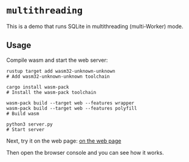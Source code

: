 # `multithreading`

This is a demo that runs SQLite in multithreading (multi-Worker) mode.

## Usage

Compile wasm and start the web server:

```
rustup target add wasm32-unknown-unknown
# Add wasm32-unknown-unknown toolchain

cargo install wasm-pack
# Install the wasm-pack toolchain

wasm-pack build --target web --features wrapper
wasm-pack build --target web --features polyfill
# Build wasm

python3 server.py
# Start server
```

Next, try it on the web page: [on the web page](http://localhost:8000)

Then open the browser console and you can see how it works.
